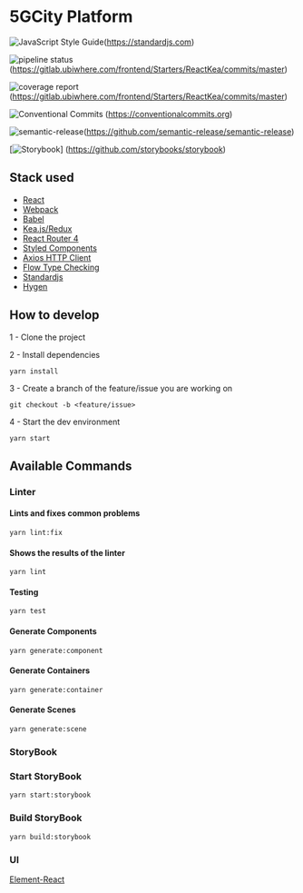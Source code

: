 # 5GCity Platform
![JavaScript Style Guide](https://img.shields.io/badge/code_style-standard-brightgreen.svg)(https://standardjs.com)

![pipeline status](https://gitlab.ubiwhere.com/frontend/Starters/ReactKea/badges/master/pipeline.svg)
(https://gitlab.ubiwhere.com/frontend/Starters/ReactKea/commits/master)

![coverage report](https://gitlab.ubiwhere.com/frontend/Starters/ReactKea/badges/master/coverage.svg)
(https://gitlab.ubiwhere.com/frontend/Starters/ReactKea/commits/master)

![Conventional Commits](https://img.shields.io/badge/Conventional%20Commits-1.0.0-yellow.svg)
(https://conventionalcommits.org)

![semantic-release](https://img.shields.io/badge/%20%20%F0%9F%93%A6%F0%9F%9A%80-semantic--release-e10079.svg)(https://github.com/semantic-release/semantic-release)

[![Storybook](https://github.com/storybooks/press/blob/master/badges/storybook.svg)]
(https://github.com/storybooks/storybook)

## Stack used

* [React](https://reactjs.org/)
* [Webpack](https://webpack.js.org/)
* [Babel](https://webpack.js.org/)
* [Kea.js/Redux](https://kea.js.org/)
* [React Router 4](https://reacttraining.com/react-router/)
* [Styled Components](https://www.styled-components.com/)
* [Axios HTTP Client](https://github.com/axios/axios)
* [Flow Type Checking](https://flow.org/)
* [Standardjs](https://standardjs.com/)
* [Hygen](http://www.hygen.io/)

## How to develop

1 - Clone the project

2 - Install dependencies

`yarn install`

3 - Create a branch of the feature/issue you are working on

`git checkout -b <feature/issue>`

4 - Start the dev environment

`yarn start`

## Available Commands

### Linter
#### Lints and fixes common problems
`yarn lint:fix`

#### Shows the results of the linter
`yarn lint`

#### Testing

`yarn test`

#### Generate Components

`yarn generate:component`

#### Generate Containers

`yarn generate:container`

#### Generate Scenes

`yarn generate:scene`

### StoryBook
### Start StoryBook
`yarn start:storybook`

### Build StoryBook
`yarn build:storybook`

### UI 
[Element-React](http://element.eleme.io/#/en-US)


